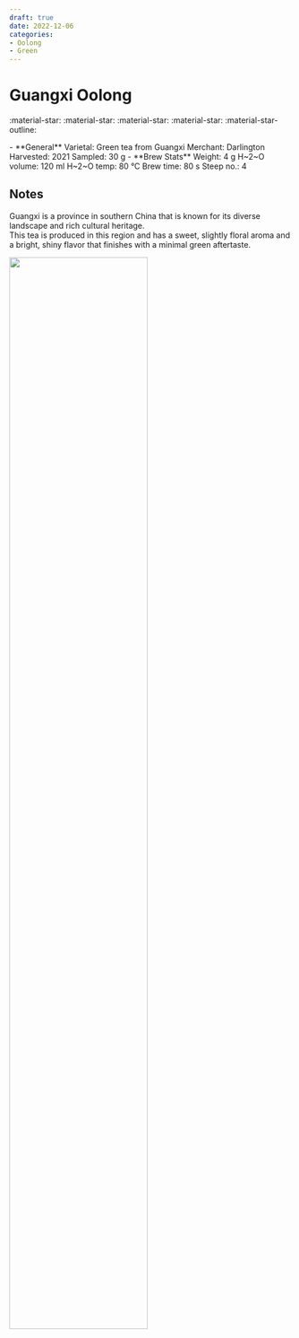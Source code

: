 ```yaml
---
draft: true
date: 2022-12-06
categories:
- Oolong
- Green
---
```

# Guangxi Oolong

:material-star: :material-star: :material-star: :material-star: :material-star-outline:

<div class="grid cards" markdown>
- **General**  
Varietal: Green tea from Guangxi      
Merchant:   Darlington    
Harvested: 2021  
Sampled: 30 g
- **Brew Stats**  
Weight: 4 g  
H~2~O volume: 120 ml  
H~2~O temp: 80 °C   
Brew time: 80 s  
Steep no.: 4
</div>

## Notes

Guangxi is a province in southern China that is known for its diverse landscape and rich cultural heritage.  
This tea is produced in this region and has a sweet, slightly floral aroma and a bright, shiny flavor that finishes with a minimal green aftertaste.  

<img src="/img/wheel/guangxi.svg" width="70%"></img>

<div style="visibility: hidden">
................................................................................................................................................................................................
</div>


